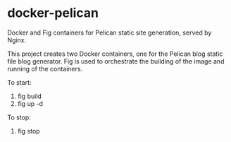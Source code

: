 # docker-pelican
Docker and Fig containers for Pelican static site generation, served by Nginx.

This project creates two Docker containers, one for the Pelican blog static file blog generator.  Fig is used to orchestrate the building of the image and running of the containers.

To start:

1. fig build
2. fig up -d

To stop:

1. fig stop
